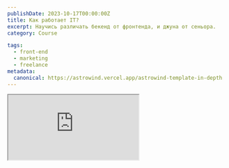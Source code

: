 ```yaml
---
publishDate: 2023-10-17T00:00:00Z
title: Как работает IT?
excerpt: Научись различать бекенд от фронтенда, и джуна от сеньора.
category: Course

tags:
  - front-end
  - marketing
  - freelance
metadata:
  canonical: https://astrowind.vercel.app/astrowind-template-in-depth
---
```


<iframe className="aspect-video w-full rounded-md bg-slate-300 " src="https://drive.google.com/file/d/1TosEETGiVKIeve2u0dacdmd6wTwYn4co/preview" allow="autoplay"></iframe>
